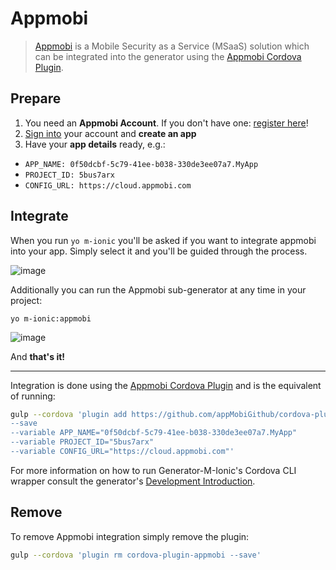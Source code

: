# Appmobi
> [Appmobi](https://appmobi.com/) is a Mobile Security as a Service (MSaaS) solution which can be integrated into the generator using the [Appmobi Cordova Plugin](https://github.com/appMobiGithub/cordova-plugin-appmobi).

## Prepare

1. You need an **Appmobi Account**. If you don't have one: [register here](https://cloud.appmobi.com/UI/PublicCloudRegister.html)!
2. [Sign into](https://cloud.appmobi.com/UI/login.html) your account and **create an app**
3. Have your **app details** ready, e.g.:
  - `APP_NAME: 0f50dcbf-5c79-41ee-b038-330de3ee07a7.MyApp`
  - `PROJECT_ID: 5bus7arx`
  - `CONFIG_URL: https://cloud.appmobi.com`

## Integrate
When you run `yo m-ionic` you'll be asked if you want to integrate appmobi into your app. Simply select it and you'll be guided through the process.

![image](https://cloud.githubusercontent.com/assets/1370779/13854363/604d502c-ec6b-11e5-9aab-90ee1986726d.png)

Additionally you can run the Appmobi sub-generator at any time in your project:
```
yo m-ionic:appmobi
```
![image](https://cloud.githubusercontent.com/assets/1370779/13854272/ef6b8194-ec6a-11e5-8587-60c0dc07060a.png)

And **that's it!**

---

Integration is done using the [Appmobi Cordova Plugin](https://github.com/appMobiGithub/cordova-plugin-appmobi) and is the equivalent of running:
```sh
gulp --cordova 'plugin add https://github.com/appMobiGithub/cordova-plugin-appmobi.git
--save
--variable APP_NAME="0f50dcbf-5c79-41ee-b038-330de3ee07a7.MyApp"
--variable PROJECT_ID="5bus7arx"
--variable CONFIG_URL="https://cloud.appmobi.com"'
```

For more information on how to run Generator-M-Ionic's Cordova CLI wrapper consult the generator's [Development Introduction](https://github.com/mwaylabs/generator-m-ionic/tree/master/docs/start/development_intro.md).
## Remove
To remove Appmobi integration simply remove the plugin:
```sh
gulp --cordova 'plugin rm cordova-plugin-appmobi --save'
```
